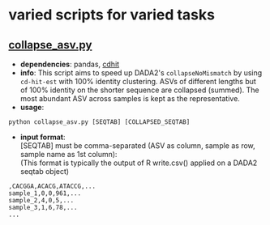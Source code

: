 # varied scripts for varied tasks
## [collapse_asv.py](https://github.com/dsamoht/utility/blob/main/collapse_asv.py)
- __dependencies__: pandas, [cdhit](https://github.com/weizhongli/cdhit)  
- __info__: This script aims to speed up DADA2's `collapseNoMismatch` by using `cd-hit-est` with 100% identity clustering. ASVs of different lengths but of 100% identity on the shorter sequence are collapsed (summed). The most abundant ASV across samples is kept as the representative.  
- __usage__:
```
python collapse_asv.py [SEQTAB] [COLLAPSED_SEQTAB]
```
- __input format__:  
[SEQTAB] must be comma-separated (ASV as column, sample as row, sample name as 1st column):  
(This format is typically the output of R write.csv() applied on a DADA2 seqtab object)
```
,CACGGA,ACACG,ATACCG,...    
sample_1,0,0,961,...    
sample_2,4,0,5,...    
sample_3,1,6,78,...    
...
```
